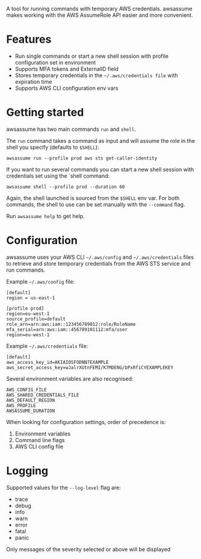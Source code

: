 A tool for running commands with temporary AWS credentials. awsassume makes working with the AWS AssumeRole API easier and more convenient.

# Features

- Run single commands or start a new shell session with profile configuration set in environment
- Supports MFA tokens and ExternalID field
- Stores temporary credentials in the `~/.aws/credentials file` with expiration time
- Supports AWS CLI configuration env vars

# Getting started

awsassume has two main commands `run` and `shell`.

The `run` command takes a command as input and will assume the role in the shell you specify (defaults to `$SHELL`):

```
awsassume run --profile prod aws sts get-caller-identity
```

If you want to run several commands you can start a new shell session with credentials set using the `shell command:

```
awsassume shell --profile prod --duration 60
```

Again, the shell launched is sourced from the `$SHELL` env var. For both commands, the shell to use can be set manually with the `--command` flag.

Run `awsassume help` to get help.

# Configuration

awsassume uses your AWS CLI `~/.aws/config` and `~/.aws/credentials` files to retrieve and store temporary credentials from the AWS STS service and run commands.

Example `~/.aws/config` file:

```
[default]
region = us-east-1

[profile prod]
region=eu-west-1
source_profile=default
role_arn=arn:aws:iam::123456789012:role/RoleName
mfa_serial=arn:aws:iam::456789101112:mfa/user
region=eu-west-1
```

Example `~/.aws/credentials` file:

```
[default]
aws_access_key_id=AKIAIOSFODNN7EXAMPLE
aws_secret_access_key=wJalrXUtnFEMI/K7MDENG/bPxRfiCYEXAMPLEKEY
```

Several environment variables are also recognised:

```
AWS_CONFIG_FILE
AWS_SHARED_CREDENTIALS_FILE
AWS_DEFAULT_REGION
AWS_PROFILE
AWSASSUME_DURATION
```

When looking for configuration settings, order of precedence is:

1. Environment variables
1. Command line flags
1. AWS CLI config file

# Logging

Supported values for the `--log-level` flag are:

- trace
- debug
- info
- warn
- error
- fatal
- panic

Only messages of the severity selected or above will be displayed
